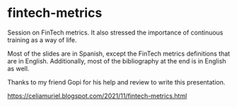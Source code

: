 # fintech-metrics
Session on FinTech metrics. It also stressed the importance of continuous training as a way of life.

Most of the slides are in Spanish, except the FinTech metrics definitions that are in English. Additionally, most of the bibliography at the end is in English as well.

Thanks to my friend Gopi for his help and review to write this presentation.

https://celiamuriel.blogspot.com/2021/11/fintech-metrics.html
